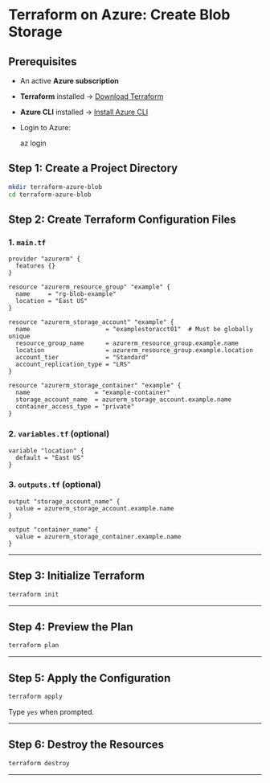 # Terraform on Azure: Create Blob Storage 

## Prerequisites

- An active **Azure subscription**
- **Terraform** installed → [Download Terraform](https://www.terraform.io/downloads.html)
- **Azure CLI** installed → [Install Azure CLI](https://docs.microsoft.com/en-us/cli/azure/install-azure-cli)
- Login to Azure:
  
  az login


## Step 1: Create a Project Directory

```bash
mkdir terraform-azure-blob
cd terraform-azure-blob
```


## Step 2: Create Terraform Configuration Files

### 1. `main.tf`

```hcl
provider "azurerm" {
  features {}
}

resource "azurerm_resource_group" "example" {
  name     = "rg-blob-example"
  location = "East US"
}

resource "azurerm_storage_account" "example" {
  name                     = "examplestoracct01"  # Must be globally unique
  resource_group_name      = azurerm_resource_group.example.name
  location                 = azurerm_resource_group.example.location
  account_tier             = "Standard"
  account_replication_type = "LRS"
}

resource "azurerm_storage_container" "example" {
  name                  = "example-container"
  storage_account_name  = azurerm_storage_account.example.name
  container_access_type = "private"
}
```

### 2. `variables.tf` (optional)

```hcl
variable "location" {
  default = "East US"
}
```

### 3. `outputs.tf` (optional)

```hcl
output "storage_account_name" {
  value = azurerm_storage_account.example.name
}

output "container_name" {
  value = azurerm_storage_container.example.name
}
```

---

## Step 3: Initialize Terraform

```bash
terraform init
```

---

## Step 4: Preview the Plan

```bash
terraform plan
```

---

## Step 5: Apply the Configuration

```bash
terraform apply
```

Type `yes` when prompted.

---

## Step 6: Destroy the Resources

```bash
terraform destroy
```

---



